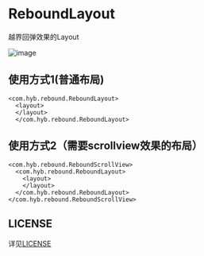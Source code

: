 # ReboundLayout
越界回弹效果的Layout

![image](https://github.com/yoyoyaobin/ReboundLayout/blob/master/app/src/main/assets/1.gif)

## 使用方式1(普通布局)
```
<com.hyb.rebound.ReboundLayout>
  <layout>
  </layout>
  </com.hyb.rebound.ReboundLayout>
```

## 使用方式2（需要scrollview效果的布局）
```
<com.hyb.rebound.ReboundScrollView>
  <com.hyb.rebound.ReboundLayout>
    <layout>
    </layout>
  </com.hyb.rebound.ReboundLayout>
</com.hyb.rebound.ReboundScrollView>
```

 ## LICENSE
详见[LICENSE](https://github.com/yoyoyaobin/ReboundLayout/blob/master/LICENSE)
